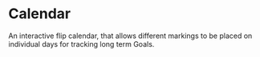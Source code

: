 # Calendar
An interactive flip calendar, that allows different markings to be placed on individual days for tracking long term Goals.
